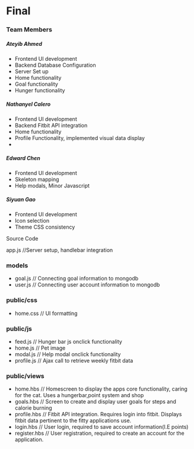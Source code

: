 # Final
### Team Members

##### Ateyib Ahmed
* Frontend UI development
* Backend Database Configuration
* Server Set up
* Home functionality
* Goal functionality
* Hunger functionality 


##### Nathanyel Calero
* Frontend UI development
* Backend Fitbit API integration
* Home functionality
* Profile Functionality, implemented visual data display
*

##### Edward Chen
* Frontend UI development
* Skeleton mapping
* Help modals, Minor Javascript 

##### Siyuan Gao
* Frontend UI development
* Icon selection
* Theme CSS consistency




Source Code

app.js //Server setup, handlebar integration

### models
* goal.js // Connecting goal information to mongodb
* user.js // Connecting user account information to mongodb 

### public/css
* home.css // UI formatting

### public/js

* feed.js // Hunger bar js onclick functionality
* home.js // Pet image
* modal.js // Help modal onclick functionality
* profile.js // Ajax call to retrieve weekly fitbit data

### public/views

* home.hbs //  Homescreen to display the apps core functionality, caring for the cat. Uses a hungerbar,point system and shop 
* goals.hbs // Screen to create and display user goals for steps and calorie burning
* profile.hbs // Fitbit API integration. Requires login into fitbit. Displays fitbit data pertinent to the fitty applications use.
* login.hbs // User login, required to save account information(I.E points)
* register.hbs // User registration, required to create an account for the application.
